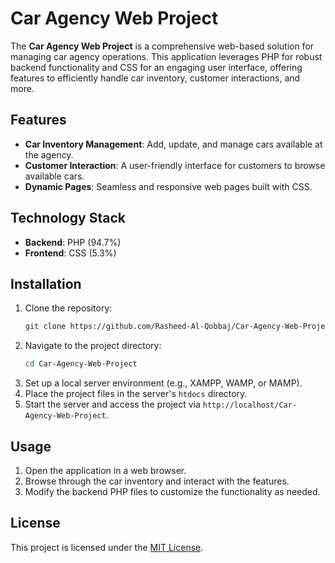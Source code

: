 # Car Agency Web Project

The **Car Agency Web Project** is a comprehensive web-based solution for managing car agency operations. This application leverages PHP for robust backend functionality and CSS for an engaging user interface, offering features to efficiently handle car inventory, customer interactions, and more.

## Features

- **Car Inventory Management**: Add, update, and manage cars available at the agency.
- **Customer Interaction**: A user-friendly interface for customers to browse available cars.
- **Dynamic Pages**: Seamless and responsive web pages built with CSS.

## Technology Stack

- **Backend**: PHP (94.7%)
- **Frontend**: CSS (5.3%)

## Installation

1. Clone the repository:
   ```bash
   git clone https://github.com/Rasheed-Al-Qobbaj/Car-Agency-Web-Project.git
   ```
2. Navigate to the project directory:
   ```bash
   cd Car-Agency-Web-Project
   ```
3. Set up a local server environment (e.g., XAMPP, WAMP, or MAMP).
4. Place the project files in the server's `htdocs` directory.
5. Start the server and access the project via `http://localhost/Car-Agency-Web-Project`.

## Usage

1. Open the application in a web browser.
2. Browse through the car inventory and interact with the features.
3. Modify the backend PHP files to customize the functionality as needed.


## License

This project is licensed under the [MIT License](LICENSE).
